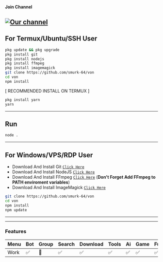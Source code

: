 #### Join Channel
[![Our channel](https://img.shields.io/badge/WhatsApp%20Channel-25D366?style=for-the-badge&logo=whatsapp&logoColor=white)](https://whatsapp.com/channel/0029Vb5tbcZEKyZEHbicrV1y) 
---
## For Termux/Ubuntu/SSH User
```bash
pkg update && pkg upgrade
pkg install git
pkg install nodejs
pkg install ffmpeg
pkg install imagemagick
git clone https://github.com/smurk-64/von
cd von
npm install
```

[ RECOMMENDED INSTALL ON TERMUX ]
```bash
pkg install yarn
yarn
```

---

## Run
```bash
node .
```
---
## For Windows/VPS/RDP User
* Download And Install Git [`Click Here`](https://git-scm.com/downloads)
* Download And Install NodeJS [`Click Here`](https://nodejs.org/en/download)
* Download And Install FFmpeg [`Click Here`](https://ffmpeg.org/download.html) (**Don't Forget Add FFmpeg to PATH enviroment variables**)
* Download And Install ImageMagick [`Click Here`](https://imagemagick.org/script/download.php)

```bash
git clone https://github.com/smurk-64/von
cd von
npm install
npm update
```
---
---
### Features
| Menu     | Bot | Group | Search | Download | Tools | Ai | Game | Fun | Owner |
| -------- | --- | ----- | ------ | -------- | ----- | -- | ---- | --- | ----- |
| Work     |  ✅  |   🧨   |    ✅    |     ✅     |   ✅   | ✅ |   ✅   |  ✅  |    ✅    |
